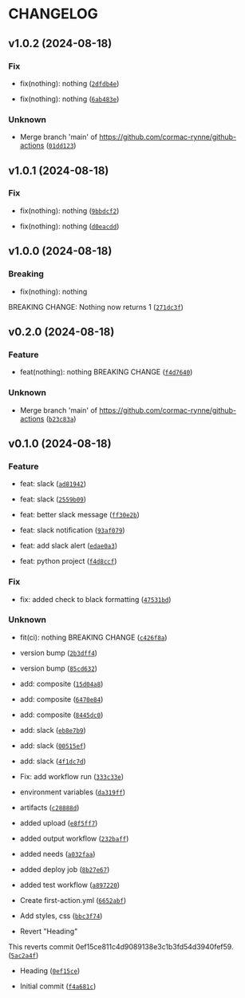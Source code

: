 # CHANGELOG

## v1.0.2 (2024-08-18)

### Fix

* fix(nothing): nothing ([`2dfdb4e`](https://github.com/cormac-rynne/github-actions/commit/2dfdb4e51b86a786e4661b748e454f1c434feb21))

* fix(nothing): nothing ([`6ab483e`](https://github.com/cormac-rynne/github-actions/commit/6ab483eb8a3a5d57d6258684090bde79bdd973a9))

### Unknown

* Merge branch &#39;main&#39; of https://github.com/cormac-rynne/github-actions ([`01dd123`](https://github.com/cormac-rynne/github-actions/commit/01dd12317fb1eab02157b0eac8ab1be2f938422f))

## v1.0.1 (2024-08-18)

### Fix

* fix(nothing): nothing ([`9bbdcf2`](https://github.com/cormac-rynne/github-actions/commit/9bbdcf2379d919d1d59cfd422768d0529409e3d5))

* fix(nothing): nothing ([`d0eacdd`](https://github.com/cormac-rynne/github-actions/commit/d0eacdda06d161c4ec47f2f736faa4a79d5d0924))

## v1.0.0 (2024-08-18)

### Breaking

* fix(nothing): nothing

BREAKING CHANGE: Nothing now returns 1 ([`271dc3f`](https://github.com/cormac-rynne/github-actions/commit/271dc3f28f94d323a51741673ad06310f3cb7392))

## v0.2.0 (2024-08-18)

### Feature

* feat(nothing): nothing
BREAKING CHANGE ([`f4d7640`](https://github.com/cormac-rynne/github-actions/commit/f4d764037056d90a7ec90b654fd695d57069a9f0))

### Unknown

* Merge branch &#39;main&#39; of https://github.com/cormac-rynne/github-actions ([`b23c83a`](https://github.com/cormac-rynne/github-actions/commit/b23c83a5b91394a3d43d4dd22dcdd31c97ce652e))

## v0.1.0 (2024-08-18)

### Feature

* feat: slack ([`ad81942`](https://github.com/cormac-rynne/github-actions/commit/ad81942cd295e13e0fa80cbc36b562784dcb2f81))

* feat: slack ([`2559b09`](https://github.com/cormac-rynne/github-actions/commit/2559b0904422bcb0ba4cd1756e7dbe0d95953d63))

* feat: better slack message ([`ff30e2b`](https://github.com/cormac-rynne/github-actions/commit/ff30e2b1e4e9d04eec2a5799e03948e0c8048ef6))

* feat: slack notification ([`93af079`](https://github.com/cormac-rynne/github-actions/commit/93af0798773bb9c62d06df282a40dd7d5c32b477))

* feat: add slack alert ([`edae0a3`](https://github.com/cormac-rynne/github-actions/commit/edae0a3cb8f08f5b853c87c5f0bf6d179f87090f))

* feat: python project ([`f4d8ccf`](https://github.com/cormac-rynne/github-actions/commit/f4d8ccf04d2a716efbad4d710f22b47b37c1c025))

### Fix

* fix: added check to black formatting ([`47531bd`](https://github.com/cormac-rynne/github-actions/commit/47531bd20878e33b22e1c3aebb73c0505eeb1aac))

### Unknown

* fit(ci): nothing
BREAKING CHANGE ([`c426f8a`](https://github.com/cormac-rynne/github-actions/commit/c426f8ab2dc2e4a971f6f281d8910bd32322d791))

* version bump ([`2b3dff4`](https://github.com/cormac-rynne/github-actions/commit/2b3dff451bd035a4eb7d2633e516193e6e2140a3))

* version bump ([`85cd632`](https://github.com/cormac-rynne/github-actions/commit/85cd632dcd018a6ad009a2cae71799abb9d966b0))

* add: composite ([`15d04a8`](https://github.com/cormac-rynne/github-actions/commit/15d04a8842149c29d2e78fdcc22f3ecb2aae0747))

* add: composite ([`6470e84`](https://github.com/cormac-rynne/github-actions/commit/6470e844a86f9d0c4b6efc459c16a4365598ce69))

* add: composite ([`8445dc0`](https://github.com/cormac-rynne/github-actions/commit/8445dc0939a502347907d15caf7c3d78ee676fe2))

* add: slack ([`eb8e7b9`](https://github.com/cormac-rynne/github-actions/commit/eb8e7b90c6c204ce170eb76de0320c863fb667cc))

* add: slack ([`00515ef`](https://github.com/cormac-rynne/github-actions/commit/00515efd9d68bf7fd94a20c856430623e5ab8f3d))

* add: slack ([`4f1dc7d`](https://github.com/cormac-rynne/github-actions/commit/4f1dc7d8178b3bff452e6cec1ea51b6738d1a95c))

* Fix: add workflow run ([`333c33e`](https://github.com/cormac-rynne/github-actions/commit/333c33e6aac12a868146b2960caa0b669ebc9070))

* environment variables ([`da319ff`](https://github.com/cormac-rynne/github-actions/commit/da319ff693360b42cbe3d6944e70fdc9854cc690))

* artifacts ([`c28888d`](https://github.com/cormac-rynne/github-actions/commit/c28888da08a490195d5a2642139e73086d815a18))

* added upload ([`e8f5ff7`](https://github.com/cormac-rynne/github-actions/commit/e8f5ff73af6e1a16899e249efc28d4cdd6890a19))

* added output workflow ([`232baff`](https://github.com/cormac-rynne/github-actions/commit/232baffae3eebcdf9438e08f7385d5543fc0a064))

* added needs ([`a032faa`](https://github.com/cormac-rynne/github-actions/commit/a032faa7b5b687bb68b3a43a4532f0e882173511))

* added deploy job ([`8b27e67`](https://github.com/cormac-rynne/github-actions/commit/8b27e6794bbed5ecc1eb3ba8834796549c9e95c3))

* added test workflow ([`a897220`](https://github.com/cormac-rynne/github-actions/commit/a897220597455bda7d8d367caf3ccac625e3c68f))

* Create first-action.yml ([`6652abf`](https://github.com/cormac-rynne/github-actions/commit/6652abf66f8dfd3c587e3cbf17898d435acac063))

* Add styles, css ([`bbc3f74`](https://github.com/cormac-rynne/github-actions/commit/bbc3f747329b6d74a0ac2b06796e5b8b5ea0280c))

* Revert &#34;Heading&#34;

This reverts commit 0ef15ce811c4d9089138e3c1b3fd54d3940fef59. ([`5ac2a4f`](https://github.com/cormac-rynne/github-actions/commit/5ac2a4f297f1b05133631c5bf5c34f1dadb99697))

* Heading ([`0ef15ce`](https://github.com/cormac-rynne/github-actions/commit/0ef15ce811c4d9089138e3c1b3fd54d3940fef59))

* Initial commit ([`f4a681c`](https://github.com/cormac-rynne/github-actions/commit/f4a681c3f2946730abc7fab02a14f7d8ae9e0f78))
